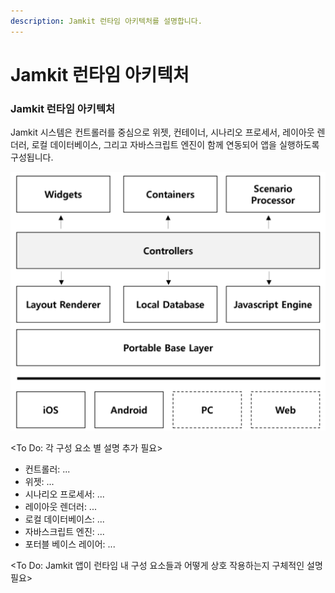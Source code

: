 ```yaml
---
description: Jamkit 런타임 아키텍처를 설명합니다.
---
```


# Jamkit 런타임 아키텍처

### Jamkit 런타임 아키텍처

Jamkit 시스템은 컨트롤러를 중심으로 위젯, 컨테이너, 시나리오 프로세서, 레이아웃 렌더러, 로컬 데이터베이스, 그리고 자바스크립트 엔진이 함께 연동되어 앱을 실행하도록 구성됩니다.

![](../.gitbook/assets/architecture.png)

\<To Do: 각 구성 요소 별 설명 추가 필요>

* 컨트롤러: ...
* 위젯: ...
* 시나리오 프로세서: ...
* 레이아웃 렌더러: ...
* 로컬 데이터베이스: ...
* 자바스크립트 엔진: ...
* 포터블 베이스 레이어: ...

\<To Do: Jamkit 앱이 런타임 내 구성 요소들과 어떻게 상호 작용하는지 구체적인 설명 필요>
